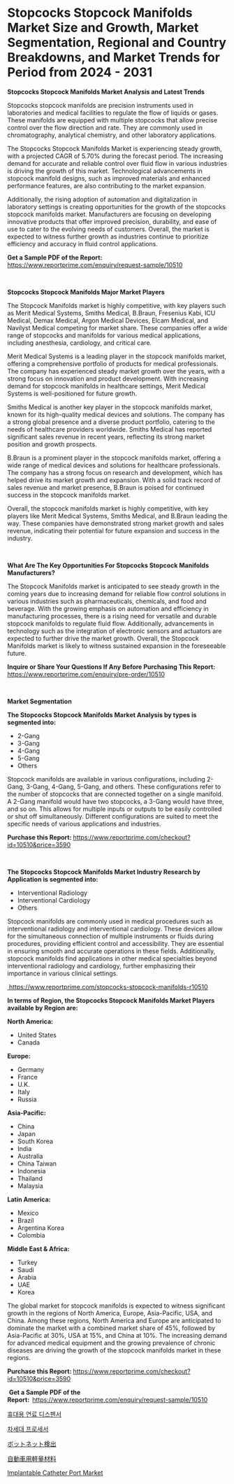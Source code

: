 <p><h1>Stopcocks Stopcock Manifolds Market Size and Growth, Market Segmentation, Regional and Country Breakdowns, and Market Trends for Period from 2024 -  2031</h1></p><p><strong>Stopcocks Stopcock Manifolds Market Analysis and Latest Trends</strong></p>
<p><p>Stopcocks stopcock manifolds are precision instruments used in laboratories and medical facilities to regulate the flow of liquids or gases. These manifolds are equipped with multiple stopcocks that allow precise control over the flow direction and rate. They are commonly used in chromatography, analytical chemistry, and other laboratory applications.</p><p>The Stopcocks Stopcock Manifolds Market is experiencing steady growth, with a projected CAGR of 5.70% during the forecast period. The increasing demand for accurate and reliable control over fluid flow in various industries is driving the growth of this market. Technological advancements in stopcock manifold designs, such as improved materials and enhanced performance features, are also contributing to the market expansion.</p><p>Additionally, the rising adoption of automation and digitalization in laboratory settings is creating opportunities for the growth of the stopcocks stopcock manifolds market. Manufacturers are focusing on developing innovative products that offer improved precision, durability, and ease of use to cater to the evolving needs of customers. Overall, the market is expected to witness further growth as industries continue to prioritize efficiency and accuracy in fluid control applications.</p></p>
<p><strong>Get a Sample PDF of the Report:&nbsp;</strong> <a href="https://www.reportprime.com/enquiry/request-sample/10510">https://www.reportprime.com/enquiry/request-sample/10510</a></p>
<p>&nbsp;</p>
<p><strong>Stopcocks Stopcock Manifolds Major Market Players</strong></p>
<p><p>The Stopcock Manifolds market is highly competitive, with key players such as Merit Medical Systems, Smiths Medical, B.Braun, Fresenius Kabi, ICU Medical, Demax Medical, Argon Medical Devices, Elcam Medical, and Navilyst Medical competing for market share. These companies offer a wide range of stopcocks and manifolds for various medical applications, including anesthesia, cardiology, and critical care.</p><p>Merit Medical Systems is a leading player in the stopcock manifolds market, offering a comprehensive portfolio of products for medical professionals. The company has experienced steady market growth over the years, with a strong focus on innovation and product development. With increasing demand for stopcock manifolds in healthcare settings, Merit Medical Systems is well-positioned for future growth.</p><p>Smiths Medical is another key player in the stopcock manifolds market, known for its high-quality medical devices and solutions. The company has a strong global presence and a diverse product portfolio, catering to the needs of healthcare providers worldwide. Smiths Medical has reported significant sales revenue in recent years, reflecting its strong market position and growth prospects.</p><p>B.Braun is a prominent player in the stopcock manifolds market, offering a wide range of medical devices and solutions for healthcare professionals. The company has a strong focus on research and development, which has helped drive its market growth and expansion. With a solid track record of sales revenue and market presence, B.Braun is poised for continued success in the stopcock manifolds market.</p><p>Overall, the stopcock manifolds market is highly competitive, with key players like Merit Medical Systems, Smiths Medical, and B.Braun leading the way. These companies have demonstrated strong market growth and sales revenue, indicating their potential for future expansion and success in the industry.</p></p>
<p>&nbsp;</p>
<p><strong>What Are The Key Opportunities For Stopcocks Stopcock Manifolds Manufacturers?</strong></p>
<p><p>The Stopcock Manifolds market is anticipated to see steady growth in the coming years due to increasing demand for reliable flow control solutions in various industries such as pharmaceuticals, chemicals, and food and beverage. With the growing emphasis on automation and efficiency in manufacturing processes, there is a rising need for versatile and durable stopcock manifolds to regulate fluid flow. Additionally, advancements in technology such as the integration of electronic sensors and actuators are expected to further drive the market growth. Overall, the Stopcock Manifolds market is likely to witness sustained expansion in the foreseeable future.</p></p>
<p><strong>Inquire or Share Your Questions If Any Before Purchasing This Report:</strong> <a href="https://www.reportprime.com/enquiry/pre-order/10510">https://www.reportprime.com/enquiry/pre-order/10510</a></p>
<p>&nbsp;</p>
<p><strong>Market Segmentation</strong></p>
<p><strong>The Stopcocks Stopcock Manifolds Market Analysis by types is segmented into:</strong></p>
<p><ul><li>2-Gang</li><li>3-Gang</li><li>4-Gang</li><li>5-Gang</li><li>Others</li></ul></p>
<p><p>Stopcock manifolds are available in various configurations, including 2-Gang, 3-Gang, 4-Gang, 5-Gang, and others. These configurations refer to the number of stopcocks that are connected together on a single manifold. A 2-Gang manifold would have two stopcocks, a 3-Gang would have three, and so on. This allows for multiple inputs or outputs to be easily controlled or shut off simultaneously. Different configurations are suited to meet the specific needs of various applications and industries.</p></p>
<p><strong>Purchase this Report:&nbsp;</strong><a href="https://www.reportprime.com/checkout?id=10510&price=3590">https://www.reportprime.com/checkout?id=10510&price=3590</a></p>
<p>&nbsp;</p>
<p><strong>The Stopcocks Stopcock Manifolds Market Industry Research by Application is segmented into:</strong></p>
<p><ul><li>Interventional Radiology</li><li>Interventional Cardiology</li><li>Others</li></ul></p>
<p><p>Stopcock manifolds are commonly used in medical procedures such as interventional radiology and interventional cardiology. These devices allow for the simultaneous connection of multiple instruments or fluids during procedures, providing efficient control and accessibility. They are essential in ensuring smooth and accurate operations in these fields. Additionally, stopcock manifolds find applications in other medical specialties beyond interventional radiology and cardiology, further emphasizing their importance in various clinical settings.</p></p>
<p><a href="https://www.reportprime.com/stopcocks-stopcock-manifolds-r10510">&nbsp;https://www.reportprime.com/stopcocks-stopcock-manifolds-r10510</a></p>
<p><strong>In terms of Region, the Stopcocks Stopcock Manifolds Market Players available by Region are:</strong></p>
<p>
    <p> <strong> North America: </strong>
        <ul>
            <li>United States</li>
            <li>Canada</li>
        </ul>
        </p> 
    <p> <strong> Europe: </strong>
        <ul>
            <li>Germany</li>
            <li>France</li>
            <li>U.K.</li>
            <li>Italy</li>
            <li>Russia</li>
        </ul>
        </p> 
    <p> <strong> Asia-Pacific: </strong>
        <ul>
            <li>China</li>
            <li>Japan</li>
            <li>South Korea</li>
            <li>India</li>
            <li>Australia</li>
            <li>China Taiwan</li>
            <li>Indonesia</li>
            <li>Thailand</li>
            <li>Malaysia</li>
        </ul>
        </p> 
    <p> <strong> Latin America: </strong>
        <ul>
            <li>Mexico</li>
            <li>Brazil</li>
            <li>Argentina Korea</li>
            <li>Colombia</li>
        </ul>
        </p> 
    <p> <strong> Middle East & Africa: </strong>
        <ul>
            <li>Turkey</li>
            <li>Saudi</li>
            <li>Arabia</li>
            <li>UAE</li>
            <li>Korea</li>
        </ul>
    </p>
    </p>
<p><p>The global market for stopcock manifolds is expected to witness significant growth in the regions of North America, Europe, Asia-Pacific, USA, and China. Among these regions, North America and Europe are anticipated to dominate the market with a combined market share of 45%, followed by Asia-Pacific at 30%, USA at 15%, and China at 10%. The increasing demand for advanced medical equipment and the growing prevalence of chronic diseases are driving the growth of the stopcock manifolds market in these regions.</p></p>
<p><strong>Purchase this Report: </strong><a href="https://www.reportprime.com/checkout?id=10510&price=3590">https://www.reportprime.com/checkout?id=10510&price=3590</a></p>
<p>&nbsp;<strong>Get a Sample PDF of the Report:&nbsp;&nbsp;</strong><a href="https://www.reportprime.com/enquiry/request-sample/10510">https://www.reportprime.com/enquiry/request-sample/10510</a></p>
<p><strong></strong></p>
<p><p><a href="https://github.com/Hubertstyenger6685/Market-Research-Report-List-1/blob/main/645954874384.md">휴대용 연료 디스펜서</a></p><p><a href="https://github.com/anton65482023/Market-Research-Report-List-1/blob/main/123895274385.md">차세대 프로세서</a></p><p><a href="https://github.com/dadanedu33/Market-Research-Report-List-1/blob/main/841005579561.md">ボットネット検出</a></p><p><a href="https://github.com/zoetazuur/Market-Research-Report-List-1/blob/main/794069479562.md">自動車用軽量材料</a></p><p><a href="https://github.com/guneycigdem35/Market-Research-Report-List-3/blob/main/implantable-catheter-port-market.md">Implantable Catheter Port Market</a></p></p>